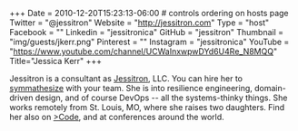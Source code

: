 +++
Date = 2010-12-20T15:23:13-06:00 # controls ordering on hosts page
Twitter = "@jessitron"
Website = "http://jessitron.com"
Type = "host"
Facebook = ""
Linkedin = "jessitronica"
GitHub = "jessitron"
Thumbnail = "img/guests/jkerr.png"
Pinterest = ""
Instagram = "jessitronica"
YouTube = "https://www.youtube.com/channel/UCWaInxwpwDYd6U4Re_N8MQQ"
Title="Jessica Kerr"
+++

<!-- bio self -->

Jessitron is a consultant as [Jessitron](https://blog.jessitron.com), LLC. You can hire her to [symmathesize]((https://blog.jessitron.com/2018/10/25/symmathecist-n/)) with your team.
She is into resilience engineering, domain-driven design, and of course DevOps -- all the systems-thinky things.
She works remotely from St. Louis, MO, where she raises two daughters. Find her also on [&gt;Code](https://greaterthancode.com), and at 
conferences around the world.
